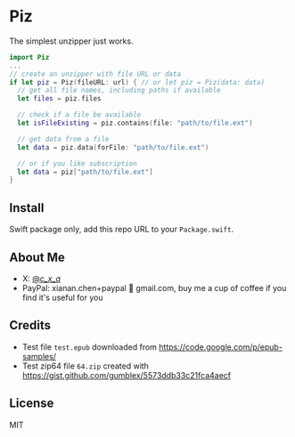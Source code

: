 # Piz

The simplest unzipper just works.

```swift
import Piz
...
// create an unzipper with file URL or data
if let piz = Piz(fileURL: url) { // or let piz = Piz(data: data)
  // get all file names, including paths if available
  let files = piz.files

  // check if a file be available
  let isFileExisting = piz.contains(file: "path/to/file.ext")

  // get data from a file
  let data = piz.data(forFile: "path/to/file.ext")

  // or if you like subscription
  let data = piz["path/to/file.ext"]
}
```

## Install

Swift package only, add this repo URL to your `Package.swift`.

## About Me

- X: [@_c_x_a_](https://x.com/_c_x_a_)
- PayPal: xianan.chen+paypal 📧 gmail.com, buy me a cup of coffee if you find it's useful for you

## Credits

- Test file `test.epub` downloaded from <https://code.google.com/p/epub-samples/>
- Test zip64 file `64.zip` created with <https://gist.github.com/gumblex/5573ddb33c21fca4aecf>

## License

MIT
